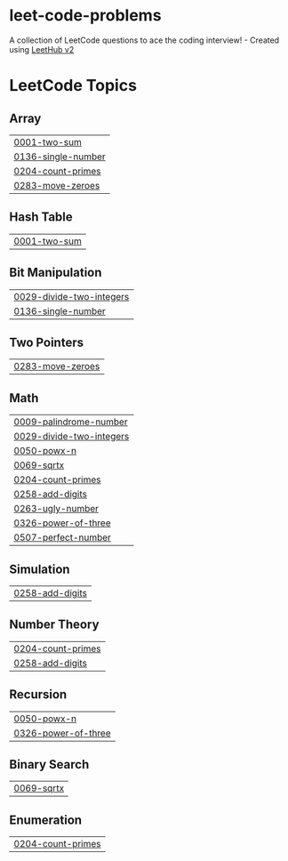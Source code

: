 # leet-code-problems
A collection of LeetCode questions to ace the coding interview! - Created using [LeetHub v2](https://github.com/arunbhardwaj/LeetHub-2.0)

<!---LeetCode Topics Start-->
# LeetCode Topics
## Array
|  |
| ------- |
| [0001-two-sum](https://github.com/hemachandransairam/leet-code-problems/tree/master/0001-two-sum) |
| [0136-single-number](https://github.com/hemachandransairam/leet-code-problems/tree/master/0136-single-number) |
| [0204-count-primes](https://github.com/hemachandransairam/leet-code-problems/tree/master/0204-count-primes) |
| [0283-move-zeroes](https://github.com/hemachandransairam/leet-code-problems/tree/master/0283-move-zeroes) |
## Hash Table
|  |
| ------- |
| [0001-two-sum](https://github.com/hemachandransairam/leet-code-problems/tree/master/0001-two-sum) |
## Bit Manipulation
|  |
| ------- |
| [0029-divide-two-integers](https://github.com/hemachandransairam/leet-code-problems/tree/master/0029-divide-two-integers) |
| [0136-single-number](https://github.com/hemachandransairam/leet-code-problems/tree/master/0136-single-number) |
## Two Pointers
|  |
| ------- |
| [0283-move-zeroes](https://github.com/hemachandransairam/leet-code-problems/tree/master/0283-move-zeroes) |
## Math
|  |
| ------- |
| [0009-palindrome-number](https://github.com/hemachandransairam/leet-code-problems/tree/master/0009-palindrome-number) |
| [0029-divide-two-integers](https://github.com/hemachandransairam/leet-code-problems/tree/master/0029-divide-two-integers) |
| [0050-powx-n](https://github.com/hemachandransairam/leet-code-problems/tree/master/0050-powx-n) |
| [0069-sqrtx](https://github.com/hemachandransairam/leet-code-problems/tree/master/0069-sqrtx) |
| [0204-count-primes](https://github.com/hemachandransairam/leet-code-problems/tree/master/0204-count-primes) |
| [0258-add-digits](https://github.com/hemachandransairam/leet-code-problems/tree/master/0258-add-digits) |
| [0263-ugly-number](https://github.com/hemachandransairam/leet-code-problems/tree/master/0263-ugly-number) |
| [0326-power-of-three](https://github.com/hemachandransairam/leet-code-problems/tree/master/0326-power-of-three) |
| [0507-perfect-number](https://github.com/hemachandransairam/leet-code-problems/tree/master/0507-perfect-number) |
## Simulation
|  |
| ------- |
| [0258-add-digits](https://github.com/hemachandransairam/leet-code-problems/tree/master/0258-add-digits) |
## Number Theory
|  |
| ------- |
| [0204-count-primes](https://github.com/hemachandransairam/leet-code-problems/tree/master/0204-count-primes) |
| [0258-add-digits](https://github.com/hemachandransairam/leet-code-problems/tree/master/0258-add-digits) |
## Recursion
|  |
| ------- |
| [0050-powx-n](https://github.com/hemachandransairam/leet-code-problems/tree/master/0050-powx-n) |
| [0326-power-of-three](https://github.com/hemachandransairam/leet-code-problems/tree/master/0326-power-of-three) |
## Binary Search
|  |
| ------- |
| [0069-sqrtx](https://github.com/hemachandransairam/leet-code-problems/tree/master/0069-sqrtx) |
## Enumeration
|  |
| ------- |
| [0204-count-primes](https://github.com/hemachandransairam/leet-code-problems/tree/master/0204-count-primes) |
<!---LeetCode Topics End-->